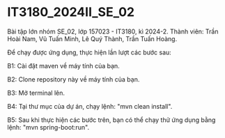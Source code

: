 # IT3180_2024II_SE_02
Bài tập lớn nhóm SE_02, lớp 157023 - IT3180, kì 2024-2.
Thành viên: Trần Hoài Nam, Vũ Tuấn Minh, Lê Quý Thành, Trần Tuấn Hoàng.


Để chạy được ứng dụng, thực hiện lần lượt các bước sau:

B1: Cài đặt maven về máy tính của bạn.

B2: Clone repository này về máy tính của bạn.

B3: Mở terminal lên.

B4: Tại thư mục của dự án, chạy lệnh: "mvn clean install".

B5: Sau khi thực hiện các bước trên, bạn có thể chạy thử ứng dụng bằng lệnh: "mvn spring-boot:run".
